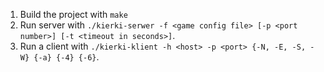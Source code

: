 1. Build the project with `make`
2. Run server with `./kierki-serwer -f <game config file> [-p <port number>] [-t <timeout in seconds>]`.
3. Run a client with `./kierki-klient -h <host> -p <port> {-N, -E, -S, -W} {-a} {-4} {-6}`.
